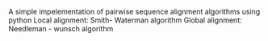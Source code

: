 A simple impelementation of pairwise sequence alignment algorithms using python
Local alignment: Smith- Waterman algorithm
Global alignment: Needleman - wunsch algorithm
